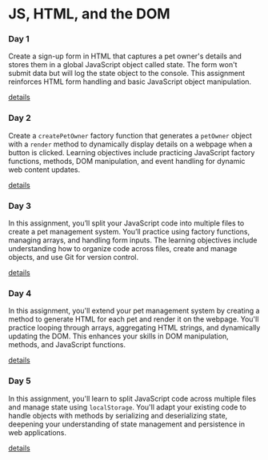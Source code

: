 # JS, HTML, and the DOM

### Day 1

Create a sign-up form in HTML that captures a pet owner's details and stores them in a global JavaScript object called state. The form won't submit data but will log the state object to the console. This assignment reinforces HTML form handling and basic JavaScript object manipulation.

[ details ](./day-1.md)

### Day 2

Create a `createPetOwner` factory function that generates a `petOwner` object with a `render` method to dynamically display details on a webpage when a button is clicked. Learning objectives include practicing JavaScript factory functions, methods, DOM manipulation, and event handling for dynamic web content updates.

[ details ](./day-2.md)

### Day 3

In this assignment, you’ll split your JavaScript code into multiple files to create a pet management system. You’ll practice using factory functions, managing arrays, and handling form inputs. The learning objectives include understanding how to organize code across files, create and manage objects, and use Git for version control.

[ details ](./day-3.md)

### Day 4

In this assignment, you'll extend your pet management system by creating a method to generate HTML for each pet and render it on the webpage. You'll practice looping through arrays, aggregating HTML strings, and dynamically updating the DOM. This enhances your skills in DOM manipulation, methods, and JavaScript functions.

[ details ](./day-4.md)

### Day 5

In this assignment, you'll learn to split JavaScript code across multiple files and manage state using `localStorage`. You'll adapt your existing code to handle objects with methods by serializing and deserializing state, deepening your understanding of state management and persistence in web applications.

[ details ](./day-5.md)
